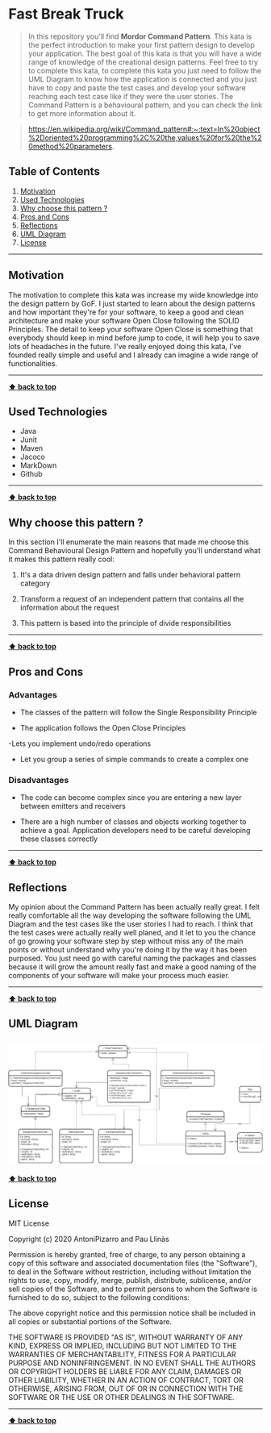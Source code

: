 # Fast Break Truck

> In this repository you'll find **Mordor Command Pattern**. This kata is the perfect introduction to make your first pattern design to develop your application. The best goal of this kata is that you will have a wide range of knowledge of the creational design patterns. Feel free to try to complete this kata, to complete this kata you just need to follow the UML Diagram to know how the application is connected and you just have to copy and paste the test cases and develop your software reaching each test case like if they were the user stories. The Command Pattern is a behavioural pattern, and you can check the link to get more information about it. 

> https://en.wikipedia.org/wiki/Command_pattern#:~:text=In%20object%2Doriented%20programming%2C%20the,values%20for%20the%20method%20parameters.

## Table of Contents

1. [Motivation](#motivation)
1. [Used Technologies](#used-technologies)
1. [Why choose this pattern ?](#why-choose-this-pattern-?)
1. [Pros and Cons](#pros-and-cons)
1. [Reflections](#reflections)
1. [UML Diagram](#uml-diagram)
1. [License](#license)

---

## Motivation

The motivation to complete this kata was increase my wide knowledge into the design pattern by GoF. I just started to learn about the design patterns and how important they're for your software, to keep a good and clean architecture and make your software Open Close following the SOLID Principles. The detail to keep your software Open Close is something that everybody should keep in mind before jump to code, it will help you to save lots of headaches in the future. I've really enjoyed doing this kata, I've founded really simple and useful and I already can imagine a wide range of functionalities.

---

**[⬆ back to top](#table-of-contents)**

## Used Technologies

- Java
- Junit
- Maven
- Jacoco
- MarkDown
- Github

---

**[⬆ back to top](#table-of-contents)**

## Why choose this pattern ?

In this section I'll enumerate the main reasons that made me choose this Command Behavioural Design Pattern and hopefully you'll understand what it makes this pattern really cool:

1. It's a data driven design pattern and falls under behavioral pattern category

2. Transform a request of an independent pattern that contains all the information about the request

3. This pattern is based into the principle of divide responsibilities
---

**[⬆ back to top](#table-of-contents)**

## Pros and Cons

### Advantages

- The classes of the pattern will follow the Single Responsibility Principle

- The application follows the Open Close Principles

-Lets you implement undo/redo operations

- Let you group a series of simple commands to create a complex one

### Disadvantages

- The code can become complex since you are entering a new layer between emitters and receivers

- There are a high number of classes and objects working together to achieve a goal. Application developers need to be careful developing these classes correctly

---

**[⬆ back to top](#table-of-contents)**

## Reflections

My opinion about the Command Pattern has been actually really great. I felt really comfortable all the way developing the software following the UML Diagram and the test cases like the user stories I had to reach. I think that the test cases were actually really well planed, and it let to you the chance of go growing your software step by step without miss any of the main points or without understand why you're doing it by the way it has been purposed. You just need go with careful naming the packages and classes because it will grow the amount really fast and make a good naming of the components of your software will make your process much easier.  

---

**[⬆ back to top](#table-of-contents)**

## UML Diagram

![UML Diagram](./mordorcommand/doc/UMLDiagram.jpg "UML")
---

**[⬆ back to top](#table-of-contents)**

## License

MIT License

Copyright (c) 2020 AntoniPizarro and Pau Llinàs

Permission is hereby granted, free of charge, to any person obtaining a copy
of this software and associated documentation files (the "Software"), to deal
in the Software without restriction, including without limitation the rights
to use, copy, modify, merge, publish, distribute, sublicense, and/or sell
copies of the Software, and to permit persons to whom the Software is
furnished to do so, subject to the following conditions:

The above copyright notice and this permission notice shall be included in all
copies or substantial portions of the Software.

THE SOFTWARE IS PROVIDED "AS IS", WITHOUT WARRANTY OF ANY KIND, EXPRESS OR
IMPLIED, INCLUDING BUT NOT LIMITED TO THE WARRANTIES OF MERCHANTABILITY,
FITNESS FOR A PARTICULAR PURPOSE AND NONINFRINGEMENT. IN NO EVENT SHALL THE
AUTHORS OR COPYRIGHT HOLDERS BE LIABLE FOR ANY CLAIM, DAMAGES OR OTHER
LIABILITY, WHETHER IN AN ACTION OF CONTRACT, TORT OR OTHERWISE, ARISING FROM,
OUT OF OR IN CONNECTION WITH THE SOFTWARE OR THE USE OR OTHER DEALINGS IN THE
SOFTWARE.

---

**[⬆ back to top](#table-of-contents)**
